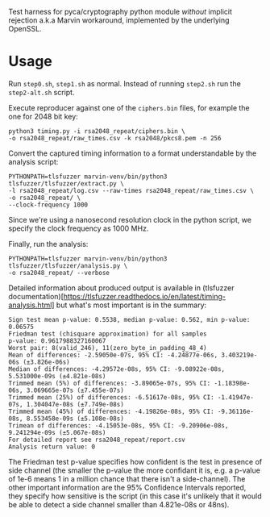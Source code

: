 Test harness for pyca/cryptography python module *without* implicit
rejection a.k.a Marvin workaround, implemented by the underlying OpenSSL.

Usage
=====

Run `step0.sh`, `step1.sh` as normal. Instead of running `step2.sh` run
the `step2-alt.sh` script.

Execute reproducer against one of the `ciphers.bin` files, for example the one
for 2048 bit key:
```
python3 timing.py -i rsa2048_repeat/ciphers.bin \
-o rsa2048_repeat/raw_times.csv -k rsa2048/pkcs8.pem -n 256
```

Convert the captured timing information to a format understandable by
the analysis script:
```
PYTHONPATH=tlsfuzzer marvin-venv/bin/python3 tlsfuzzer/tlsfuzzer/extract.py \
-l rsa2048_repeat/log.csv --raw-times rsa2048_repeat/raw_times.csv \
-o rsa2048_repeat/ \
--clock-frequency 1000
```
Since we're using a nanosecond resolution clock in the python script,
we specify the clock frequency as 1000 MHz.

Finally, run the analysis:
```
PYTHONPATH=tlsfuzzer marvin-venv/bin/python3 tlsfuzzer/tlsfuzzer/analysis.py \
-o rsa2048_repeat/ --verbose
```

Detailed information about produced output is available in (tlsfuzzer
documentation)[https://tlsfuzzer.readthedocs.io/en/latest/timing-analysis.html]
but what's most important is in the summary:
```
Sign test mean p-value: 0.5538, median p-value: 0.562, min p-value: 0.06575
Friedman test (chisquare approximation) for all samples
p-value: 0.9617988327160067
Worst pair: 8(valid_246), 11(zero_byte_in_padding_48_4)
Mean of differences: -2.59050e-07s, 95% CI: -4.24877e-06s, 3.403219e-06s (±3.826e-06s)
Median of differences: -4.29572e-08s, 95% CI: -9.08922e-08s, 5.531000e-09s (±4.821e-08s)
Trimmed mean (5%) of differences: -3.89065e-07s, 95% CI: -1.18398e-06s, 3.069665e-07s (±7.455e-07s)
Trimmed mean (25%) of differences: -6.51617e-08s, 95% CI: -1.41947e-07s, 1.304047e-08s (±7.749e-08s)
Trimmed mean (45%) of differences: -4.19826e-08s, 95% CI: -9.36116e-08s, 8.553458e-09s (±5.108e-08s)
Trimean of differences: -4.15053e-08s, 95% CI: -9.20906e-08s, 9.241294e-09s (±5.067e-08s)
For detailed report see rsa2048_repeat/report.csv
Analysis return value: 0
```

The Friedman test p-value specifies how confident is the test in presence of
side channel (the smaller the p-value the more confidant it is, e.g. a
p-value of 1e-6 means 1 in a million chance that there isn't a side-channel).
The other important information are the 95% Confidence Intervals reported,
they specify how sensitive is the script (in this case it's unlikely that
it would be able to detect a side channel smaller than 4.821e-08s or 48ns).
